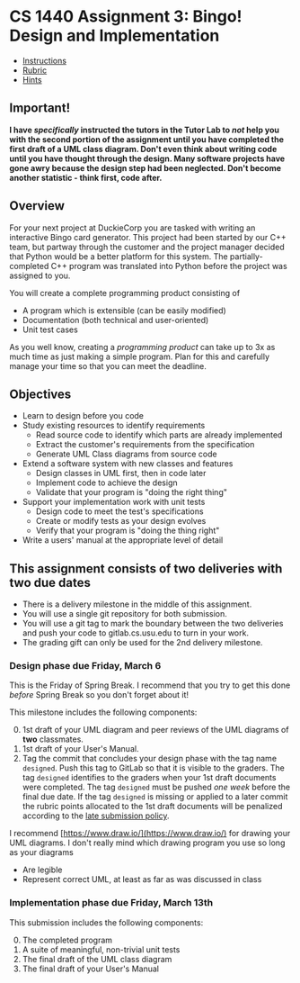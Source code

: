# CS 1440 Assignment 3: Bingo! Design and Implementation

* [Instructions](doc/Instructions.md)
* [Rubric](doc/Rubric.md)
* [Hints](doc/Hints.md)


## Important!
**I have _specifically_  instructed the tutors in the Tutor Lab to  _not_  help you with the second portion of the assignment until you have completed the first draft of a UML class diagram.  Don't even think about writing code until you have thought through the design. Many software projects have gone awry because the design step had been neglected. Don't become another statistic - think first, code after.**


## Overview

For your next project at DuckieCorp you are tasked with writing an interactive
Bingo card generator.  This project had been started by our C++ team, but
partway through the customer and the project manager decided that Python would
be a better platform for this system.  The partially-completed C++ program was
translated into Python before the project was assigned to you.

You will create a complete programming product consisting of

*   A program which is extensible (can be easily modified)
*   Documentation (both technical and user-oriented)
*   Unit test cases

As you well know, creating a *programming product* can take up to 3x as much
time as just making a simple program.  Plan for this and carefully manage your
time so that you can meet the deadline.

## Objectives

*   Learn to design before you code
*   Study existing resources to identify requirements
    *   Read source code to identify which parts are already implemented
    *   Extract the customer's requirements from the specification
    *   Generate UML Class diagrams from source code
*   Extend a software system with new classes and features
    *   Design classes in UML first, then in code later
    *   Implement code to achieve the design
    *   Validate that your program is "doing the right thing"
*   Support your implementation work with unit tests
    *   Design code to meet the test's specifications
    *   Create or modify tests as your design evolves
    *   Verify that your program is "doing the thing right"
*   Write a users' manual at the appropriate level of detail


## This assignment consists of two deliveries with two due dates

* There is a delivery milestone in the middle of this assignment.
* You will use a single git repository for both submission.
* You will use a git tag to mark the boundary between the two deliveries and push your code to gitlab.cs.usu.edu to turn in your work.
* The grading gift can only be used for the 2nd delivery milestone.


### Design phase due Friday, March 6

This is the Friday of Spring Break.  I recommend that you try to get this done *before* Spring Break so you don't forget about it!

This milestone includes the following components:

0.  1st draft of your UML diagram and peer reviews of the UML diagrams of **two** classmates.
1.  1st draft of your User's Manual.
2.  Tag the commit that concludes your design phase with the tag name `designed`. Push this tag to GitLab so that it is visible to the graders. The tag `designed` identifies to the graders when your 1st draft documents were completed.  The tag `designed` must be pushed _one week_ before the final due date. If the tag `designed` is missing or applied to a later commit the rubric points allocated to the 1st draft documents will be penalized according to the [late submission policy](https://gitlab.cs.usu.edu/erik.falor/sp20-cs1440-lecturenotes/blob/master/Course_Rules.md#when-to-submit-penalty-of-up-to-100-of-a-submissions-grade).

I recommend [https://www.draw.io/](https://www.draw.io/) for drawing your UML diagrams. I don't really mind which drawing program you use so long as your diagrams

-   Are legible
-   Represent correct UML, at least as far as was discussed in class


### Implementation phase due Friday, March 13th

This submission includes the following components:

0.  The completed program
1.  A suite of meaningful, non-trivial unit tests
2.  The final draft of the UML class diagram
3.  The final draft of your User's Manual
